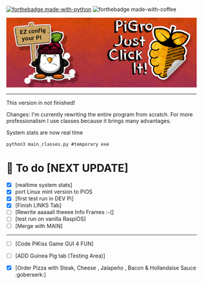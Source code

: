 [![forthebadge made-with-python](http://ForTheBadge.com/images/badges/made-with-python.svg)](https://www.python.org/)
![forthebadge made-with-coffee](https://github.com/actionschnitzel/PiGro-Aid-/blob/gh-pages/powered-by-coffee.svg)


![GUI](https://github.com/actionschnitzel/tingsandstuff/blob/main/header%20X.png)
****
This version in not finished!

Changes:
I'm currently rewriting the entire program from scratch.
For more professionalism I use classes because it brings many advantages.

System stats are now real time

```
python3 main_classes.py #temporary exe
```

#  :rocket: To do [NEXT UPDATE]
- [x] [realtime system stats] 
- [x] port Linux mint version to PiOS
- [x] [first test run in DEV Pi]
- [x] [Finish LINKS Tab]
- [ ] [Rewrite aaaaall theeee Info Frames :-(]
- [ ] [test run on vanilla RaspiOS]
- [ ] [Merge with MAIN]

---------------------------------------------
- [ ] [Code PiKiss Game GUI 4 FUN]
- [ ] [ADD Guinea Pig tab (Testing Area)]

- [x] [Order Pizza with Steak, Cheese , Jalapeño , Bacon & Hollandaise Sauce :goberserk:]
